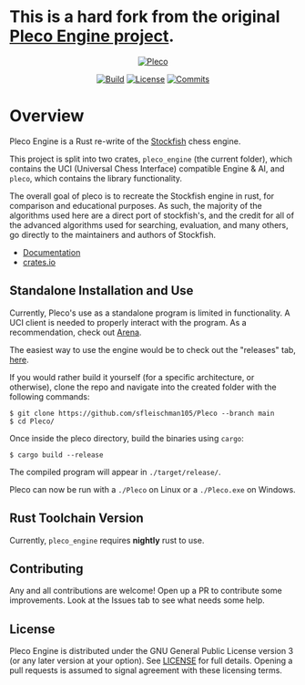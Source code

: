# This is a hard fork from the original [Pleco Engine project](https://github.com/pleco-rs/Pleco/tree/main/pleco_engine).

<div align="center">

[![Pleco][pleco-engine-badge]][pleco-engine-link]

[![Build][build-badge]][build-link]
[![License][license-badge]][license-link]
[![Commits][commits-badge]][commits-link]

</div>

# Overview

Pleco Engine is a Rust re-write of the [Stockfish](https://stockfishchess.org/) chess engine.

This project is split into two crates, `pleco_engine` (the current folder), which contains the
UCI (Universal Chess Interface) compatible Engine & AI, and `pleco`, which contains the library functionality.

The overall goal of pleco is to recreate the Stockfish engine in rust, for comparison and
educational purposes. As such, the majority of the algorithms used here are a direct port of stockfish's, and the
credit for all of the advanced algorithms used for searching, evaluation, and many others, go directly to the
maintainers and authors of Stockfish.

- [Documentation](https://docs.rs/pleco_engine)
- [crates.io](https://crates.io/crates/pleco_engine)

## Standalone Installation and Use

Currently, Pleco's use as a standalone program is limited in functionality. A UCI client is needed to properly interact with the program.
As a recommendation, check out [Arena](http://www.playwitharena.com/).

The easiest way to use the engine would be to check out the "releases" tab,
[here](https://github.com/sfleischman105/Pleco/releases).

If you would rather build it yourself (for a specific architecture, or otherwise), clone the repo
and navigate into the created folder with the following commands:

```
$ git clone https://github.com/sfleischman105/Pleco --branch main
$ cd Pleco/
```

Once inside the pleco directory, build the binaries using `cargo`:

```
$ cargo build --release
```

The compiled program will appear in `./target/release/`.

Pleco can now be run with a `./Pleco` on Linux or a `./Pleco.exe` on Windows.

## Rust Toolchain Version

Currently, `pleco_engine` requires **nightly** rust to use.

## Contributing

Any and all contributions are welcome! Open up a PR to contribute some improvements. Look at the Issues tab to see what needs some help.

## License

Pleco Engine is distributed under the GNU General Public License version 3 (or any later version at your option). See [LICENSE](LICENSE) for full details. Opening a pull requests is assumed to signal agreement with these licensing terms.

[build-link]: https://github.com/pleco-rs/Pleco/blob/main/.github/workflows/test.yml
[build-badge]: https://img.shields.io/github/actions/workflow/status/pleco-rs/Pleco/test.yml?branch=main&style=for-the-badge&label=tanton&logo=github
[license-badge]: https://img.shields.io/github/license/pleco-rs/Pleco?style=for-the-badge&label=license&color=success
[license-link]: https://github.com/pleco-rs/Pleco/blob/main/LICENSE
[commits-badge]: https://img.shields.io/github/commit-activity/m/pleco-rs/Pleco?style=for-the-badge
[commits-link]: https://github.com/pleco-rs/Pleco/commits/main
[pleco-badge]: https://img.shields.io/crates/v/pleco.svg?style=for-the-badge
[pleco-link]: https://crates.io/crates/pleco
[pleco-engine-badge]: https://img.shields.io/crates/v/pleco_engine.svg?style=for-the-badge
[pleco-engine-link]: https://crates.io/crates/pleco_engine
